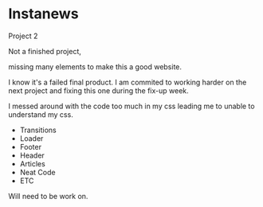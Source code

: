 # Instanews
Project 2

Not a finished project,

missing many elements to make this a good website.

I know it's a failed final product. I am commited to working harder on the next project and fixing this one during the fix-up week.

I messed around with the code too much in my css leading me to unable to understand my css.


- Transitions
- Loader
- Footer
- Header
- Articles
- Neat Code
- ETC

Will need to be work on. 
